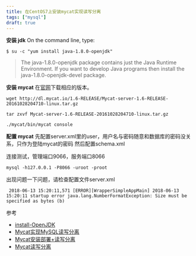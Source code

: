 ```yaml
---
title: 在CentOS7上安装mycat实现读写分离 
tags: ["mysql"]
draft: true
---
```



**安装 jdk**
On the command line, type:
```shell
$ su -c "yum install java-1.8.0-openjdk"
```
> The java-1.8.0-openjdk package contains just the Java Runtime Environment. If you want to develop Java programs then install the java-1.8.0-openjdk-devel package.

**安装 mycat**
在[官网](http://mycat.io/)下载相应的版本。
```
wget http://dl.mycat.io/1.6-RELEASE/Mycat-server-1.6-RELEASE-20161028204710-linux.tar.gz

tar zxvf Mycat-server-1.6-RELEASE-20161028204710-linux.tar.gz

./mycat/bin/mycat console
```



**配置 mycat**
先配置server.xml里的user，用户名与密码随意和数据库的密码没关系，只作为登陆mycat的密码
然后配置schema.xml


连接测试，管理端口9066，服务端口8066
```shell
mysql -h127.0.0.1 -P8066 -uroot -proot
```

出现问题一下问题，请检查配置文件server.xml
```accesslog
 2018-06-13 15:20:11,571 [ERROR][WrapperSimpleAppMain] 2018-06-13 15:20:11 startup error java.lang.NumberFormatException: Size must be specified as bytes (b)
```


参考

- [install-OpenJDK](http://openjdk.java.net/install/)
- [Mycat实现MySQL读写分离](https://www.jianshu.com/p/cb7ec06dae05)
- [Mycat安装部署+读写分离](https://segmentfault.com/a/1190000009520414)
- [Mycat读写分离](https://www.souyunku.com/2017/11/15/mycat/)